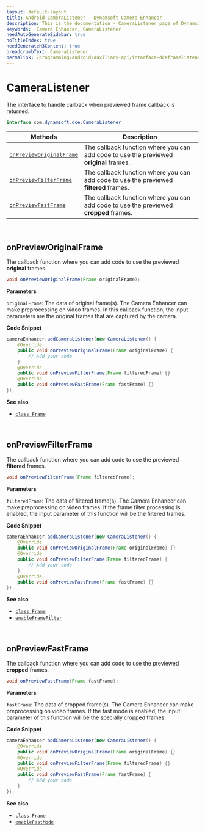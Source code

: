 ```yaml
---
layout: default-layout
title: Android CameraListener - Dynamsoft Camera Enhancer
description: This is the documentation - CameraListener page of Dynamsoft Camera Enhancer.
keywords:  Camera Enhancer, CameraListener
needAutoGenerateSidebar: true
noTitleIndex: true
needGenerateH3Content: true
breadcrumbText: CameraListener
permalink: /programming/android/auxiliary-api/interface-dceframelistener-v1.0.3.html
---
```


# CameraListener

The interface to handle callback when previewed frame callback is returned.

```java
interface com.dynamsoft.dce.CameraListener
```

| Methods | Description |
| --------- | ----------- |
| [`onPreviewOriginalFrame`](#onprevieworiginalframe) | The callback function where you can add code to use the previewed **original** frames. |
| [`onPreviewFilterFrame`](#onpreviewfilterframe) | The callback function where you can add code to use the previewed **filtered** frames. |
| [`onPreviewFastFrame`](#onpreviewfastframe) | The callback function where you can add code to use the previewed **cropped** frames. |

&nbsp;

## onPreviewOriginalFrame

The callback function where you can add code to use the previewed **original** frames.

```java
void onPreviewOriginalFrame(Frame originalFrame);
```

**Parameters**

`originalFrame`: The data of original frame(s). The Camera Enhancer can make preprocessing on video frames. In this callback function, the input parameters are the original frames that are captured by the camera.

**Code Snippet**

```java
cameraEnhancer.addCameraListener(new CameraListener() {
    @Override
    public void onPreviewOriginalFrame(Frame originalFrame) {
        // Add your code
    }
    @Override
    public void onPreviewFilterFrame(Frame filteredFrame) {}
    @Override
    public void onPreviewFastFrame(Frame fastFrame) {}
});
```

**See also**

- [`class Frame`]({{site.android-api-auxiliary}}dceframe.html)

&nbsp;


## onPreviewFilterFrame

The callback function where you can add code to use the previewed **filtered** frames.

```java
void onPreviewFilterFrame(Frame filteredFrame);
```

**Parameters**

`filteredFrame`: The data of filtered frame(s). The Camera Enhancer can make preprocessing on video frames. If the frame filter processing is enabled, the input parameter of this function will be the filtered frames.

**Code Snippet**

```java
cameraEnhancer.addCameraListener(new CameraListener() {
    @Override
    public void onPreviewOriginalFrame(Frame originalFrame) {}
    @Override
    public void onPreviewFilterFrame(Frame filteredFrame) {
        // Add your code
    }
    @Override
    public void onPreviewFastFrame(Frame fastFrame) {}
});
```

**See also**

- [`class Frame`]({{site.android-api-auxiliary}}dceframe.html)  
- [`enableFrameFilter`]({{site.android-api}}preprocess.html#enableframefilter)

&nbsp;

## onPreviewFastFrame

The callback function where you can add code to use the previewed **cropped** frames.

```java
void onPreviewFastFrame(Frame fastFrame);
```

**Parameters**

`fastFrame`: The data of cropped frame(s). The Camera Enhancer can make preprocessing on video frames. If the fast mode is enabled, the input parameter of this function will be the specially cropped frames.

**Code Snippet**

```java
cameraEnhancer.addCameraListener(new CameraListener() {
    @Override
    public void onPreviewOriginalFrame(Frame originalFrame) {}
    @Override
    public void onPreviewFilterFrame(Frame filteredFrame) {}
    @Override
    public void onPreviewFastFrame(Frame fastFrame) {
        // Add your code
    }
});
```

**See also**

- [`class Frame`]({{site.android-api-auxiliary}}dceframe.html)
- [`enableFastMode`]({{site.android-api}}preprocess.html#enablefastmode)
